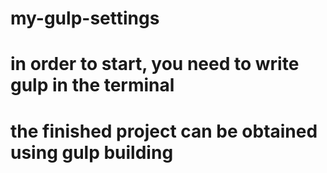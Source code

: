 # my-gulp-settings
# in order to start, you need to write gulp in the terminal
# the finished project can be obtained using gulp building
